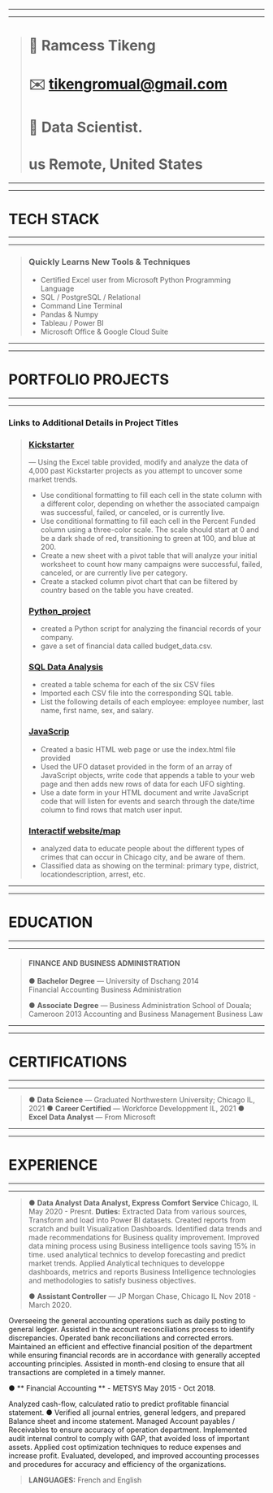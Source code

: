 *****
*****
> # 👤 Ramcess Tikeng
> # ✉️ tikengromual@gmail.com
> # 🤖 Data Scientist.
> # us Remote, United States
*****
*****
# TECH STACK
*****
*****
> ### Quickly Learns New Tools & Techniques
> 
> * Certified Excel user from Microsoft 
> Python Programming Language
> * SQL / PostgreSQL /  Relational
> * Command Line Terminal
> * Pandas & Numpy
> * Tableau / Power BI
> * Microsoft Office & Google Cloud Suite
 
*****
*****
# PORTFOLIO PROJECTS
*****
*****

### Links to Additional Details in Project Titles

> ### [Kickstarter](https://github.com/Btikeng/EXCEL-CHALLENGE.git) 
> — Using the Excel table provided, modify and analyze the data of 4,000 past Kickstarter projects as you attempt to uncover some market trends.
> * Use conditional formatting to fill each cell in the state column with a different color, depending on whether the associated campaign was successful, failed, or canceled, or is currently live.
> * Use conditional formatting to fill each cell in the Percent Funded column using a three-color scale. The scale should start at 0 and be a dark shade of red, transitioning to green at 100, and blue at 200.
> * Create a new sheet with a pivot table that will analyze your initial worksheet to count how many campaigns were successful, failed, canceled, or are currently live per category.
> * Create a stacked column pivot chart that can be filtered by country based on the table you have created.
>
> ### [Python_project](https://github.com/Btikeng/Python_challenge.git)
> 
> * created a Python script for analyzing the financial records of your company.
> * gave a set of financial data called budget_data.csv.
> 
> ### [SQL Data Analysis](https://github.com/Btikeng/sql-challenge.git) 
> 
> * created a table schema for each of the six CSV files
> * Imported each CSV file into the corresponding SQL table.
> * List the following details of each employee: employee number, last name, first name, sex, and salary.
> 
> ### [JavaScrip](https://github.com/Btikeng/javascript-challenge.git) 
> 
> * Created a basic HTML web page or use the index.html file provided
> * Used the UFO dataset provided in the form of an array of JavaScript objects, write code that appends a table to your web page and then adds new rows of data for each UFO sighting.
> * Use a date form in your HTML document and write JavaScript code that will listen for events and search through the date/time column to find rows that match user input.
>
> 
> ### [Interactif website/map](https://github.com/Btikeng/Chicago_crimes_project2.git) 
> 
> * analyzed data to educate people about the different types of crimes that can occur in Chicago city, and be aware of them.
> * Classified data as showing on the terminal: primary type, district, locationdescription, arrest, etc.
*****
*****
# EDUCATION
*****
*****

> #### FINANCE AND BUSINESS ADMINISTRATION
> 
> ●	**Bachelor Degree**  — University of Dschang  2014                  
> Financial Accounting
> Business Administration
> 
> ●	**Associate Degree** — Business Administration School of Douala; Cameroon 2013
> Accounting and Business Management
> Business Law
>
*****
*****
# CERTIFICATIONS
*****
*****
 
>  ● **Data Science** — Graduated Northwestern University; Chicago IL, 2021
>  ● **Career Certified** — Workforce Developpment IL, 2021
>  ● **Excel Data Analyst**  — From Microsoft 
> 
*****
*****
# EXPERIENCE
*****
*****

> ● **Data Analyst**
> **Data Analyst, Express Comfort Service**   Chicago, IL   May 2020 - Presnt.
> **Duties:**
  Extracted Data from various sources, Transform and load into Power BI datasets.
  Created reports from scratch and built Visualization Dashboards.
  Identified data trends and made recommendations for Business quality improvement.
  Improved data mining process using Business intelligence tools saving 15% in time.
  used analytical technics to develop forecasting and predict market trends.
  Applied Analytical techniques to developpe dashboards, metrics and reports Business Intelligence technologies and methodologies to satisfy business objectives.
> 
>  ● **Assistant Controller** —  JP Morgan Chase, Chicago IL  Nov 2018 - March 2020.

  Overseeing the general accounting operations such as daily posting to general ledger.
  Assisted in the account reconciliations process to identify discrepancies.
  Operated bank reconciliations and corrected errors.
  Maintained an efficient and effective financial position of the department while ensuring financial records are in accordance with generally accepted accounting principles.
  Assisted in month-end closing to ensure that all transactions are completed in a timely manner.
  
  ● ** Financial Accounting ** -  METSYS  May 2015 - Oct 2018.
  
  Analyzed cash-flow, calculated ratio to predict profitable financial statement. ● Verified all journal entries, general ledgers, and prepared Balance sheet and income statement.
  Managed Account payables / Receivables to ensure accuracy of operation department.
  Implemented audit internal control to comply with GAP, that avoided loss of important assets.                                                                 Applied cost optimization techniques to reduce expenses and increase profit.
  Evaluated, developed, and improved accounting processes and procedures for accuracy and efficiency of the organizations.
   
>   
> 

> **LANGUAGES:**
> French and English

